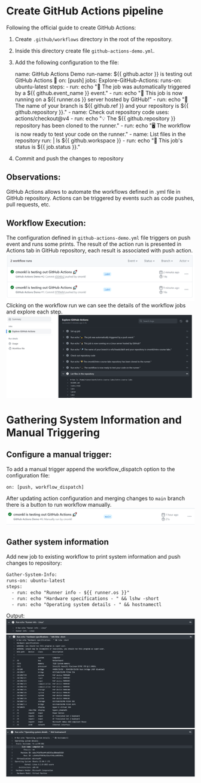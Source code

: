 # Create GitHub Actions pipeline

Following the official guide to create GitHub Actions:
1. Create `.github/workflows` directory in the root of the repository.
2. Inside this directory create file `github-actions-demo.yml`.
3. Add the following configuration to the file:

    name: GitHub Actions Demo
    run-name: ${{ github.actor }} is testing out GitHub Actions 🚀
    on: [push]
    jobs:
    Explore-GitHub-Actions:
        runs-on: ubuntu-latest
        steps:
        - run: echo "🎉 The job was automatically triggered by a ${{ github.event_name }} event."
        - run: echo "🐧 This job is now running on a ${{ runner.os }} server hosted by GitHub!"
        - run: echo "🔎 The name of your branch is ${{ github.ref }} and your repository is ${{ github.repository }}."
        - name: Check out repository code
            uses: actions/checkout@v4
        - run: echo "💡 The ${{ github.repository }} repository has been cloned to the runner."
        - run: echo "🖥️ The workflow is now ready to test your code on the runner."
        - name: List files in the repository
            run: |
            ls ${{ github.workspace }}
        - run: echo "🍏 This job's status is ${{ job.status }}."
4. Commit and push the changes to repository

## Observations:
GitHub Actions allows to automate the workflows defined in .yml file in GitHub repository. Actions can be triggered by events such as code pushes, pull requests, etc.

## Workflow Execution:
The configuration defined in `github-actions-demo.yml` file triggers on push event and runs some prints. The result of the action run is presented in Actions tab in GitHub repository, each result is associated with push action. 
![GitHub Actions](./imgs/workflow.PNG)
Clicking on the workflow run we can see the details of the workflow jobs and explore each step.
![Workflow steps](./imgs/explore.PNG)


# Gathering System Information and Manual Triggering

## Configure a manual trigger:
To add a manual trigger append the workflow_dispatch option to the configuration file:

    on: [push, workflow_dispatch]

After updating action configuration and merging changes to `main` branch there is a button to run workflow manually.
![manual workflow](./imgs/manual.PNG)

## Gather system information
Add new job to existing workflow to print system information and push changes to repository:

    Gather-System-Info:
    runs-on: ubuntu-latest
    steps:
      - run: echo "Runner info - ${{ runner.os }}"
      - run: echo "Hardware specifications - " && lshw -short
      - run: echo "Operating system details - " && hostnamectl

Output:
![runner info](./imgs/sys1.PNG)
![hardware info](./imgs/sys2.PNG)
![os info](./imgs/sys3.PNG)


